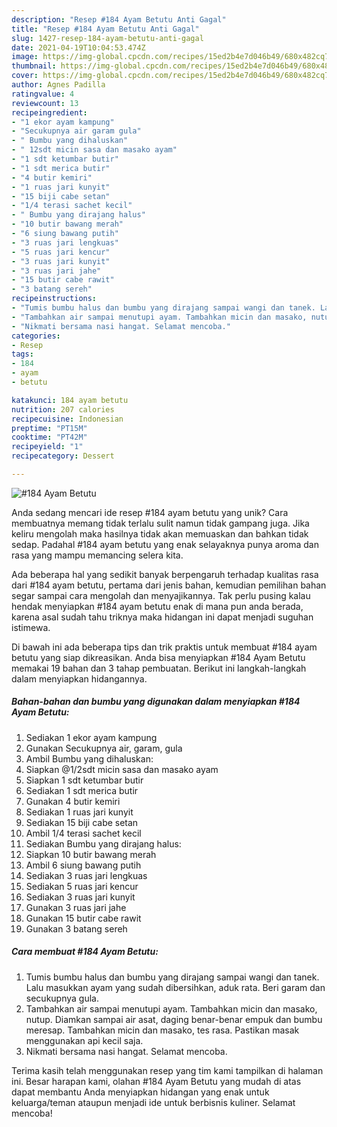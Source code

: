 ```yaml
---
description: "Resep #184 Ayam Betutu Anti Gagal"
title: "Resep #184 Ayam Betutu Anti Gagal"
slug: 1427-resep-184-ayam-betutu-anti-gagal
date: 2021-04-19T10:04:53.474Z
image: https://img-global.cpcdn.com/recipes/15ed2b4e7d046b49/680x482cq70/184-ayam-betutu-foto-resep-utama.jpg
thumbnail: https://img-global.cpcdn.com/recipes/15ed2b4e7d046b49/680x482cq70/184-ayam-betutu-foto-resep-utama.jpg
cover: https://img-global.cpcdn.com/recipes/15ed2b4e7d046b49/680x482cq70/184-ayam-betutu-foto-resep-utama.jpg
author: Agnes Padilla
ratingvalue: 4
reviewcount: 13
recipeingredient:
- "1 ekor ayam kampung"
- "Secukupnya air garam gula"
- " Bumbu yang dihaluskan"
- " 12sdt micin sasa dan masako ayam"
- "1 sdt ketumbar butir"
- "1 sdt merica butir"
- "4 butir kemiri"
- "1 ruas jari kunyit"
- "15 biji cabe setan"
- "1/4 terasi sachet kecil"
- " Bumbu yang dirajang halus"
- "10 butir bawang merah"
- "6 siung bawang putih"
- "3 ruas jari lengkuas"
- "5 ruas jari kencur"
- "3 ruas jari kunyit"
- "3 ruas jari jahe"
- "15 butir cabe rawit"
- "3 batang sereh"
recipeinstructions:
- "Tumis bumbu halus dan bumbu yang dirajang sampai wangi dan tanek. Lalu masukkan ayam yang sudah dibersihkan, aduk rata. Beri garam dan secukupnya gula."
- "Tambahkan air sampai menutupi ayam. Tambahkan micin dan masako, nutup. Diamkan sampai air asat, daging benar-benar empuk dan bumbu meresap. Tambahkan micin dan masako, tes rasa. Pastikan masak menggunakan api kecil saja."
- "Nikmati bersama nasi hangat. Selamat mencoba."
categories:
- Resep
tags:
- 184
- ayam
- betutu

katakunci: 184 ayam betutu 
nutrition: 207 calories
recipecuisine: Indonesian
preptime: "PT15M"
cooktime: "PT42M"
recipeyield: "1"
recipecategory: Dessert

---
```



![#184 Ayam Betutu](https://img-global.cpcdn.com/recipes/15ed2b4e7d046b49/680x482cq70/184-ayam-betutu-foto-resep-utama.jpg)

Anda sedang mencari ide resep #184 ayam betutu yang unik? Cara membuatnya memang tidak terlalu sulit namun tidak gampang juga. Jika keliru mengolah maka hasilnya tidak akan memuaskan dan bahkan tidak sedap. Padahal #184 ayam betutu yang enak selayaknya punya aroma dan rasa yang mampu memancing selera kita.



Ada beberapa hal yang sedikit banyak berpengaruh terhadap kualitas rasa dari #184 ayam betutu, pertama dari jenis bahan, kemudian pemilihan bahan segar sampai cara mengolah dan menyajikannya. Tak perlu pusing kalau hendak menyiapkan #184 ayam betutu enak di mana pun anda berada, karena asal sudah tahu triknya maka hidangan ini dapat menjadi suguhan istimewa.


Di bawah ini ada beberapa tips dan trik praktis untuk membuat #184 ayam betutu yang siap dikreasikan. Anda bisa menyiapkan #184 Ayam Betutu memakai 19 bahan dan 3 tahap pembuatan. Berikut ini langkah-langkah dalam menyiapkan hidangannya.

<!--inarticleads1-->

##### Bahan-bahan dan bumbu yang digunakan dalam menyiapkan #184 Ayam Betutu:

1. Sediakan 1 ekor ayam kampung
1. Gunakan Secukupnya air, garam, gula
1. Ambil  Bumbu yang dihaluskan:
1. Siapkan  @1/2sdt micin sasa dan masako ayam
1. Siapkan 1 sdt ketumbar butir
1. Sediakan 1 sdt merica butir
1. Gunakan 4 butir kemiri
1. Sediakan 1 ruas jari kunyit
1. Sediakan 15 biji cabe setan
1. Ambil 1/4 terasi sachet kecil
1. Sediakan  Bumbu yang dirajang halus:
1. Siapkan 10 butir bawang merah
1. Ambil 6 siung bawang putih
1. Sediakan 3 ruas jari lengkuas
1. Sediakan 5 ruas jari kencur
1. Sediakan 3 ruas jari kunyit
1. Gunakan 3 ruas jari jahe
1. Gunakan 15 butir cabe rawit
1. Gunakan 3 batang sereh




<!--inarticleads2-->

##### Cara membuat #184 Ayam Betutu:

1. Tumis bumbu halus dan bumbu yang dirajang sampai wangi dan tanek. Lalu masukkan ayam yang sudah dibersihkan, aduk rata. Beri garam dan secukupnya gula.
1. Tambahkan air sampai menutupi ayam. Tambahkan micin dan masako, nutup. Diamkan sampai air asat, daging benar-benar empuk dan bumbu meresap. Tambahkan micin dan masako, tes rasa. Pastikan masak menggunakan api kecil saja.
1. Nikmati bersama nasi hangat. Selamat mencoba.




Terima kasih telah menggunakan resep yang tim kami tampilkan di halaman ini. Besar harapan kami, olahan #184 Ayam Betutu yang mudah di atas dapat membantu Anda menyiapkan hidangan yang enak untuk keluarga/teman ataupun menjadi ide untuk berbisnis kuliner. Selamat mencoba!
